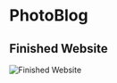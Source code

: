 # PhotoBlog

## Finished Website
![Finished Website](https://github.com/GralakGroup/Images/blob/master/PhotoBlog.png)